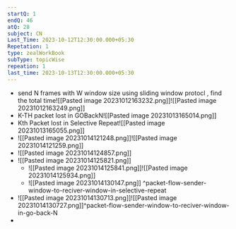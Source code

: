 ```yaml
---
startQ: 1
endQ: 46
atQ: 28
subject: CN
Last_Time: 2023-10-12T12:30:00.000+05:30
Repetation: 1
type: zealWorkBook
subType: topicWise
repeation: 1
last_time: 2023-10-13T12:30:00.000+05:30
---
```

- send N frames with W window size using sliding window protocl , find the total time![[Pasted image 20231012163232.png]]![[Pasted image 20231012163249.png]]
- K-TH packet lost in GOBackN![[Pasted image 20231013165014.png]]
- Kth Packet lost in Selective Repeat![[Pasted image 20231013165055.png]]
- ![[Pasted image 20231014121248.png]]![[Pasted image 20231014121259.png]]
- ![[Pasted image 20231014124857.png]]
- ![[Pasted image 20231014125821.png]]
	- ![[Pasted image 20231014125841.png]]![[Pasted image 20231014125934.png]]
	- ![[Pasted image 20231014130147.png]] ^packet-flow-sender-window-to-reciver-window-in-selective-repeat
- ![[Pasted image 20231014130713.png]]![[Pasted image 20231014130727.png]]^packet-flow-sender-window-to-reciver-window-in-go-back-N
- 